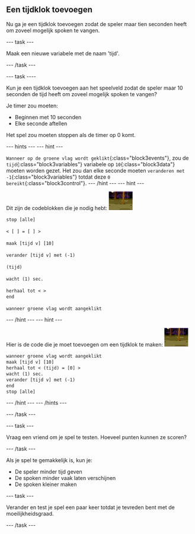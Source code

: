 ## Een tijdklok toevoegen

Nu ga je een tijdklok toevoegen zodat de speler maar tien seconden heeft om zoveel mogelijk spoken te vangen.

--- task ---

Maak een nieuwe variabele met de naam 'tijd'.

--- /task ---

--- task ----

Kun je een tijdklok toevoegen aan het speelveld zodat de speler maar 10 seconden de tijd heeft om zoveel mogelijk spoken te vangen?

Je timer zou moeten:

+ Beginnen met 10 seconden
+ Elke seconde aftellen

Het spel zou moeten stoppen als de timer op 0 komt.

--- hints ---
--- hint --- 

`Wanneer op de groene vlag wordt geklikt`{:class="block3events"}, zou de `tijd`{:class="block3variables"} variabele op `10`{:class="block3data"} moeten worden gezet. Het zou dan elke seconde moeten `veranderen met -1`{:class="block3variables"} totdat deze `0 bereikt`{:class="block3control"}.
--- /hint ---
--- hint --- 

Dit zijn de codeblokken die je nodig hebt: ![spook-sprite](images/ghost-backdrop.png)

```blocks3
stop [alle]

< [ ] = [ ] >

maak [tijd v] [10]

verander [tijd v] met (-1)

(tijd)

wacht (1) sec.

herhaal tot < >
end

wanneer groene vlag wordt aangeklikt

```

--- /hint --- 
--- hint --- 

Hier is de code die je moet toevoegen om een tijdklok te maken: ![achtergrond pictogram](images/ghost-backdrop.png)

```blocks3
wanneer groene vlag wordt aangeklikt
maak [tijd v] [10]
herhaal tot < (tijd) = [0] >
wacht (1) sec.
verander [tijd v] met (-1)
end
stop [alle]
```

--- /hint ---
--- /hints ---

--- /task ---

--- task ---

Vraag een vriend om je spel te testen. Hoeveel punten kunnen ze scoren?

--- /task ---

Als je spel te gemakkelijk is, kun je:

+ De speler minder tijd geven
+ De spoken minder vaak laten verschijnen
+ De spoken kleiner maken

--- task ---

Verander en test je spel een paar keer totdat je tevreden bent met de moeilijkheidsgraad.

--- /task ---